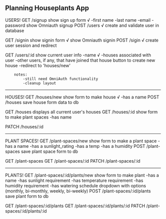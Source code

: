 Planning Houseplants App
-----
USERS!
GET /signup 
	show sign up form √
		-first name
		-last name
		-email
		-password
	show Omniauth signup
POST /users √
	create and validate user in database

GET /signin
	show signin form √
	show Omniauth signin
POST /sigin √
	create user session and redirect

GET /users/:id
	show current user info
		-name √
		-houses associated with user
			-other users, if any, that have joined that house
	button to create new house
		-redirect to 'houses/new'

		notes:
			-still need OmniAuth functionality
			-cleanup layout

-----
HOUSES!
GET /houses/new
	show form to make house √
		-has a name
POST /houses
	save house form data to db

GET /houses
	displays all current user's houses
GET /houses/:id
	show form to make plant spaces
		-has name


PATCH /houses/:id

-----
PLANT SPACES!
GET /plant-spaces/new
	show form to make a plant space
		-has a name
		-has a sunlight_rating
		-has a temp
		-has a humidity
		<!-- -has a sunlight rating (1-10)
		-has a temperature dropdown with options (hot, warm, mild, cool, cold)
		-has a humidity dropdown with options (wet, damp, neutral, arid) -->
POST /plant-spaces
	save plant space form to db

GET /plant-spaces
GET /plant-spaces/:id
PATCH /plant-spaces/:id

-----
PLANTS!
GET /plant-spaces/:id/plants/new
	show form to make plant
		-has a name
		-has sunlight requirement
		-has temperature requirement
		-has humidity requirement
		-has watering schedule dropdown with options (monthly, bi-monthly, weekly, bi-weekly)
POST /plant-spaces/:id/plants
	save plant form to db

GET /plant-spaces/:id/plants
GET /plant-spaces/:id/plants/:id
PATCH /plant-spaces/:id/plants/:id

